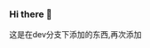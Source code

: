 ### Hi there 👋

<!--
**Markfool/Markfool** is a ✨ _special_ ✨ repository because its `README.md` (this file) appears on your GitHub profile.

Here are some ideas to get you stard
- 🔭 I’m currently working on ...
- 🌱 I’m currently learning ...
- 👯 I’m looking to collaborate on ...
- 🤔 I’m looking for help with ...
- 💬 Ask me about ...
- 📫 How to reach me: ...
- 😄 Pronouns: ...
- ⚡ Fun fact: ...
-->

这是在dev分支下添加的东西,再次添加
